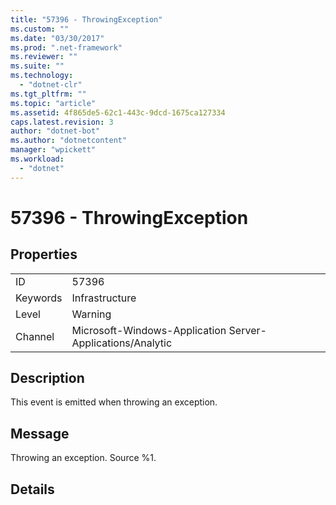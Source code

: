 ```yaml
---
title: "57396 - ThrowingException"
ms.custom: ""
ms.date: "03/30/2017"
ms.prod: ".net-framework"
ms.reviewer: ""
ms.suite: ""
ms.technology: 
  - "dotnet-clr"
ms.tgt_pltfrm: ""
ms.topic: "article"
ms.assetid: 4f865de5-62c1-443c-9dcd-1675ca127334
caps.latest.revision: 3
author: "dotnet-bot"
ms.author: "dotnetcontent"
manager: "wpickett"
ms.workload: 
  - "dotnet"
---
```

# 57396 - ThrowingException
## Properties  
  
|||  
|-|-|  
|ID|57396|  
|Keywords|Infrastructure|  
|Level|Warning|  
|Channel|Microsoft-Windows-Application Server-Applications/Analytic|  
  
## Description  
 This event is emitted when throwing an exception.  
  
## Message  
 Throwing an exception. Source %1.  
  
## Details
